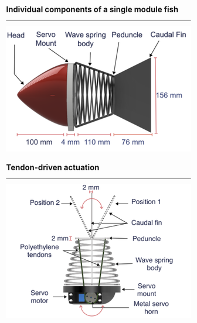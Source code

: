 ## Individual components of a single module fish

---

![Parts](Images/side.PNG)

## Tendon-driven actuation 

---

![Actuation](Images/cable.PNG)

